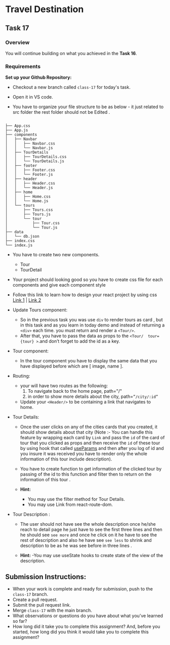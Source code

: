 # Travel Destination

## **Task 17**

### **Overview**

You will continue building on what you achieved in the **Task 16**.

### **Requirements**

**Set up your Github Repository:**
   - Checkout a new branch called `class-17` for today's task.
   - Open it in VS code.

- You have to organize your file structure to be as below - it just related to src folder the rest folder should not be Edited .

```

├── App.css
├── App.js
├── components
│   ├── Navbar
│   │   ├── Navbar.css
│   │   └── Navbar.js
│   ├── TourDetails
│   │   ├── TourDetails.css
│   │   └── TourDetails.js
│   ├── footer
│   │   ├── Footer.css
│   │   └── Footer.js
│   ├── header
│   │   ├── Header.css
│   │   └── Header.js
│   ├── home
│   │   ├── Home.css
│   │   └── Home.js
│   └── tours
│       ├── Tours.css
│       ├── Tours.js
│       └── tour
│           ├── Tour.css
│           └── Tour.js
├── data
│   └── db.json
├── index.css
└── index.js
```


- You have to create two new components.
    - Tour
    - TourDetail

- Your project should looking good so you have to create css file for each components and give each component style 
- Follow this link to learn how to design your react project by using css [Link 1](https://reactjs.org/docs/faq-styling.html) | [Link 2](https://www.w3schools.com/react/react_css.asp)

- Update Tours component:

   - So in the previous task you was use `div` to render tours as card , but in this task and as you learn in today demo and instead of returning a `<div>` each time. you must return and render a `<Tour/>`.
    - After that, you have to pass the data as props to the `<Tour/  tour={tour} >`.and don’t forget to add the id as a key.


- Tour component:

    - In the tour component you have to display the same data that you have displayed before which are [ image, name ].

- Routing:
   - your will have two routes as the following: 
      1. To navigate back to the home page, path="/"
      2. in order to show more details about the city, path=`”/city/:id”`
  - Update your `<Header/>` to be containing a link that navigates to home.
  
         

- Tour Details:
     - Once the user clicks on any of the cities cards that you created, it should show details about that city (Note :- You can handle this feature by wrapping each card by `Link` and pass the `id` of the card of tour that you clicked as props and then receive the `id` of these tour by using hook that called [useParams](https://www.codecademy.com/courses/learn-react-router/lessons/intermediate-react-react-router/exercises/useparams) and then after you log of id and you insure it was received you have to render only the whole information of this tour include description).

    - You have to create function to get information of the clicked tour by passing of the id to this function and filter then to return on the information of this tour .
       
    - **Hint:** 
        - You may use the filter method for Tour Details.
        - You may use Link from react-route-dom.

- Tour Description :
    - The user should not have see the whole description once he/she reach to detail page he just have to see the first three lines and then he should see `see more` and once he click on it he have to see the rest of description and also he have see `see less` to shrink and description to be as he was see before in three lines .

    - **Hint:**
       -You may use useState hooks to create state of the view of the description. 

                                      

    
## Submission Instructions:
- When your work is complete and ready for submission, push to the `class-17` branch.
- Create a pull request.
- Submit the pull request link.
- Merge `class-17` with the main branch.
- What observations or questions do you have about what you’ve learned so far?
- How long did it take you to complete this assignment? And, before you started, how long did you think it would take you to complete this assignment?
